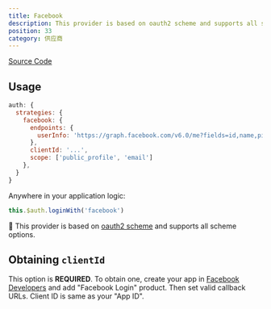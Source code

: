 ```yaml
---
title: Facebook
description: This provider is based on oauth2 scheme and supports all scheme options
position: 33
category: 供应商
---
```


[Source Code](https://github.com/nuxt-community/auth-module/blob/dev/src/providers/facebook.ts)

## Usage

```js
auth: {
  strategies: {
    facebook: {
      endpoints: {
        userInfo: 'https://graph.facebook.com/v6.0/me?fields=id,name,picture{url}'
      },
      clientId: '...',
      scope: ['public_profile', 'email']
    },
  }
}
```

Anywhere in your application logic:

```js
this.$auth.loginWith('facebook')
```

💁 This provider is based on [oauth2 scheme](../schemes/oauth2) and supports all scheme options.

## Obtaining `clientId`

This option is **REQUIRED**. To obtain one, create your app in [Facebook Developers](https://developers.facebook.com) and add "Facebook Login" product. Then set valid callback URLs. Client ID is same as your "App ID".
